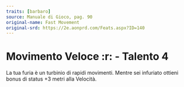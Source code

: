 ```yaml
---
traits: [barbaro]
source: Manuale di Gioco, pag. 90
original-name: Fast Movement
original-srd: https://2e.aonprd.com/Feats.aspx?ID=140
---
```


# Movimento Veloce :r: - Talento 4

La tua furia è un turbinio di rapidi movimenti. Mentre sei infuriato ottieni
bonus di status +3 metri alla Velocità.
